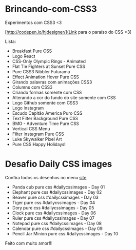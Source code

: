 # Brincando-com-CSS3
Experimentos com CSS3 <3

[http://codepen.io/hjdesigner/](Link para o paraíso do CSS <3)

Lista:

* Breakfast Pure CSS
* Logo React
* CSS-Only Olympic Rings - Animated
* Flat Tie Fighters at Sunset Pure CSS
* Pure CSS3 Nibbler Futurama
* Effect Animation Hover Pure CSS  
* Girando palavras com animações CSS3
* Columns com CSS3
* Criando formas somente com CSS
* Alterando a cor do fundo do site somente com CSS
* Logo Github somente com CSS3
* Logo Instagram
* Escudo Capitão America Puro CSS
* Text Filter Background Pure CSS
* BMO - Adventure Time Pure CSS
* Vertical CSS Menu
* Filter Instagram Pure CSS
* Luke Skywalker Pixel Art
* Pure CSS Happy Holidays!

# Desafio Daily CSS images

Confira todos os desenhos no menu [site](http://henriquemelanda.com.br/galeria-daily-css-images/)

* Panda cub pure css #dailycssimages - Day 01
* Elephant pure css #dailycssimages - Day 02
* Beaver pure css #dailycssimages - Day 03
* Tiger pure css #dailycssimages - Day 04
* Dory pure css #dailycssimages - Day 05
* Clock pure css #dailycssimages - Day 06
* Ruler pure css #dailycssimages - Day 07
* Notepad pure css #dailycssimages - Day 08
* Calendar pure css #dailycssimages - Day 09
* Pencil Jar Minion pure css #dailycssimages - Day 10

Feito com muito amor!!!
